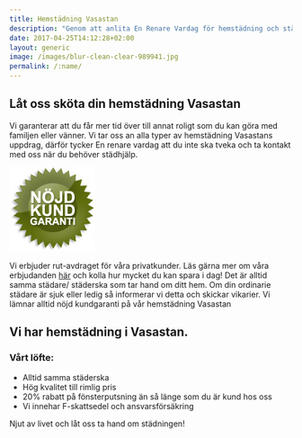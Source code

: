 ```yaml
---
title: Hemstädning Vasastan
description: "Genom att anlita En Renare Vardag för hemstädning och städhjälp i Vasastan får du hög kvalitet och trevligt bemötande"
date: 2017-04-25T14:12:28+02:00
layout: generic
image: /images/blur-clean-clear-989941.jpg
permalink: /:name/
---
```

## Låt oss sköta din hemstädning Vasastan

Vi garanterar att du får mer tid över till annat roligt som du kan göra med familjen eller vänner. Vi tar oss an alla typer av hemstädning Vasastans uppdrag, därför tycker En renare vardag att du inte ska tveka och ta kontakt med oss när du behöver städhjälp.

[![alt text](/images/ikon/nojdkund.png "Nöjd Kund Garanti")](https://enrenarevardag.se/pris/)  

Vi erbjuder rut-avdraget för våra privatkunder. Läs gärna mer om våra erbjudanden [här](https://enrenarevardag.se/erbjudanden/) och kolla hur mycket du kan spara i dag! Det är alltid samma städare/ städerska som tar hand om ditt hem. Om din ordinarie städare är sjuk eller ledig så informerar vi detta och skickar vikarier. Vi lämnar alltid nöjd kundgaranti på vår hemstädning Vasastan

## Vi har hemstädning i Vasastan.

### Vårt löfte:

- Alltid samma städerska
- Hög kvalitet till rimlig pris
- 20% rabatt på fönsterputsning än så länge som du är kund hos oss
- Vi innehar F-skattsedel och ansvarsförsäkring

Njut av livet och låt oss ta hand om städningen!
